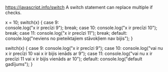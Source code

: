 https://javascript.info/switch
A switch statement can replace multiple if checks.  


x = 10; 
switch(x) { 
    case 9:  
        console.log("x ir precīzi 9"); 
        break; 
    case 10: 
        console.log("x ir precīzi 10"); 
        break;
    case 11: 
        console.log("x ir precīzi 11"); 
        break;
    default: 
        console.log("neviens no pieteiktajiem stāvokļiem nav bijis"); 
}



switch(x) {
    case 9: 
    console.log("x ir precīzi 9"); 
    case 10: 
    console.log("vai nu x ir precīzi 10 vai x ir bijis ienāds ar 9"); 
    case 11: 
    console.log("vai nu x ir precīzi 11 vai x ir bijis vienāds ar 10"); 
    default:
    console.log("default gadījums"); 
}